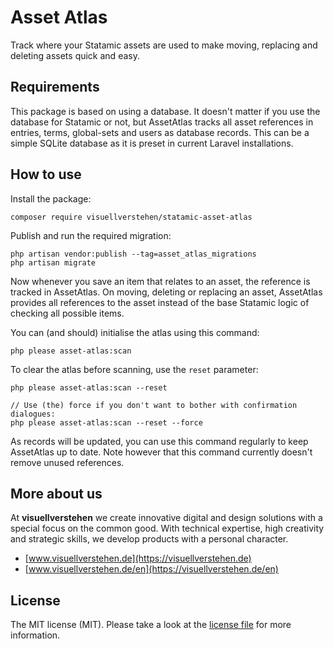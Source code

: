 # Asset Atlas

Track where your Statamic assets are used to make moving, replacing and deleting assets quick and easy.

## Requirements

This package is based on using a database. It doesn't matter if you use the database for Statamic or not, but AssetAtlas tracks all asset references in entries, terms, global-sets and users as database records. This can be a simple SQLite database as it is preset in current Laravel installations.

## How to use

Install the package:

```
composer require visuellverstehen/statamic-asset-atlas
```

Publish and run the required migration:

```
php artisan vendor:publish --tag=asset_atlas_migrations
php artisan migrate
```

Now whenever you save an item that relates to an asset, the reference is tracked in AssetAtlas. On moving, deleting or replacing an asset, AssetAtlas provides all references to the asset instead of the base Statamic logic of checking all possible items.

You can (and should) initialise the atlas using this command:

```
php please asset-atlas:scan
```

To clear the atlas before scanning, use the `reset` parameter:

```
php please asset-atlas:scan --reset

// Use (the) force if you don't want to bother with confirmation dialogues:
php please asset-atlas:scan --reset --force
```

As records will be updated, you can use this command regularly to keep AssetAtlas up to date. Note however that this command currently doesn't remove unused references.

## More about us

At **visuellverstehen** we create innovative digital and design solutions with a special focus on the common good. With technical expertise, high creativity and strategic skills, we develop products with a personal character.

- [www.visuellverstehen.de](https://visuellverstehen.de)
- [www.visuellverstehen.de/en](https://visuellverstehen.de/en)

## License
The MIT license (MIT). Please take a look at the [license file](LICENSE.md) for more information.

